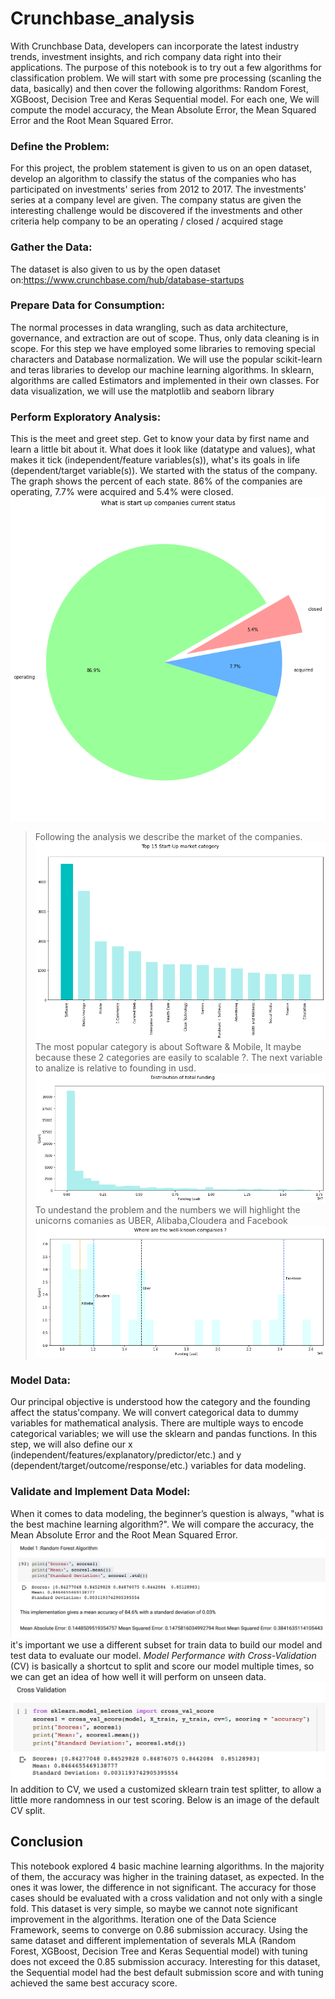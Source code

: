 # Crunchbase_analysis
With Crunchbase Data, developers can incorporate the latest industry trends, investment insights, and rich company data right into their applications. The purpose of this notebook is to try out a few algorithms for classification problem. We will start with some pre processing (scanling the data, basically) and then cover the following algorithms: Random Forest, XGBoost, Decision Tree and Keras Sequential model. For each one, We will compute the model accuracy, the Mean Absolute Error, the Mean Squared Error and the Root Mean Squared Error.
### Define the Problem: 
For this project, the problem statement is given to us on an open dataset, develop an algorithm to classify the status of the companies who has participated on investments' series from 2012 to 2017.  The investments' series at a company level are given. The company status are given the interesting challenge would be discovered if the investments and other criteria help company to be an operating / closed / acquired stage
 ### Gather the Data: 
The dataset is also given to us by the open dataset on:https://www.crunchbase.com/hub/database-startups
### Prepare Data for Consumption:
The normal processes in data wrangling, such as data architecture, governance, and extraction are out of scope. Thus, only data cleaning is in scope.  For this step we have employed some libraries to removing special characters and Database normalization. We will use the popular scikit-learn and teras libraries to develop our machine learning algorithms. In sklearn, algorithms are called Estimators and implemented in their own classes. For data visualization, we will use the matplotlib and seaborn library
### Perform Exploratory Analysis:
This is the meet and greet step. Get to know your data by first name and learn a little bit about it. What does it look like (datatype and values), what makes it tick (independent/feature variables(s)), what's its goals in life (dependent/target variable(s)). We started with the status of the company. 
 The graph shows the percent of each state. 86% of the companies are operating, 7.7% were acquired and 5.4% were closed.
![](https://github.com/MariaCruzg/Crunchbase_analysis/blob/master/images/Statup%20Companies.png)
 > Following the analysis we describe the market of the companies. 
![](https://github.com/MariaCruzg/Crunchbase_analysis/blob/master/images/market.png)
 The most popular category is  about Software & Mobile, It maybe because these 2 categories are easily to scalable ?. The next variable to analize is relative to founding in usd.  
![](https://github.com/MariaCruzg/Crunchbase_analysis/blob/master/images/distributionoffoundinf.png)
 To undestand the problem and the numbers we will highlight the unicorns comanies as UBER, Alibaba,Cloudera and Facebook
![](https://github.com/MariaCruzg/Crunchbase_analysis/blob/master/images/unicornios.png)
### Model Data: 
Our principal objective is understood how the category and the founding affect  the status'company. We will convert categorical data to dummy variables for mathematical analysis. There are multiple ways to encode categorical variables; we will use the sklearn and pandas functions. In this step, we will also define our x (independent/features/explanatory/predictor/etc.) and y (dependent/target/outcome/response/etc.) variables for data modeling.

### Validate and Implement Data Model:
When it comes to data modeling, the beginner’s question is always, "what is the best machine learning algorithm?".  We will compare the accuracy, the  Mean Absolute Error and the  Root Mean Squared Error. 
![](https://github.com/MariaCruzg/Crunchbase_analysis/blob/master/images/Comparison_model.png)
it's important we use a different subset for train data to build our model and test data to evaluate our model. *Model Performance with Cross-Validation* (CV) is basically a shortcut to split and score our model multiple times, so we can get an idea of how well it will perform on unseen data.
![](https://github.com/MariaCruzg/Crunchbase_analysis/blob/master/images/Captura%20de%20Pantalla%202020-04-23%20a%20la(s)%2019.25.44.png) 
In addition to CV, we used a customized sklearn train test splitter, to allow a little more randomness in our test scoring. Below is an image of the default CV split.


## Conclusion 
This notebook explored 4 basic machine learning algorithms. In the majority of them, the accuracy was higher in the training dataset, as expected. In the ones it was lower, the difference in not significant. The accuracy for those cases should be evaluated with a cross validation and not only with a single fold.  This dataset is very simple, so maybe we cannot note significant improvement in the algorithms.
Iteration one of the Data Science Framework, seems to converge on 0.86 submission accuracy. Using the same dataset and different implementation of severals MLA (Random Forest, XGBoost, Decision Tree and Keras Sequential model) with tuning does not exceed the 0.85 submission accuracy. Interesting for this dataset, the Sequential model  had the best default submission score and with tuning achieved the same best accuracy score. 

